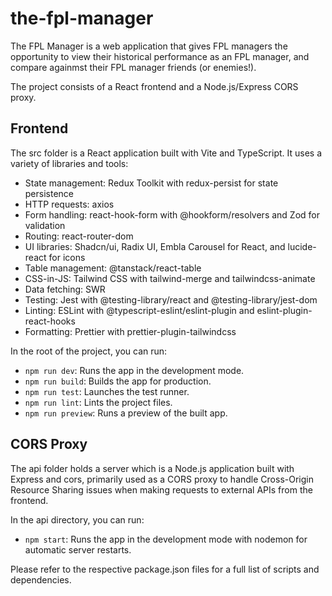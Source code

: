 # the-fpl-manager

The FPL Manager is a web application that gives FPL managers the opportunity to view their historical performance as an FPL manager, and compare againmst their FPL manager friends (or enemies!).

The project consists of a React frontend and a Node.js/Express CORS proxy.

## Frontend

The src folder is a React application built with Vite and TypeScript. It uses a variety of libraries and tools:

- State management: Redux Toolkit with redux-persist for state persistence
- HTTP requests: axios
- Form handling: react-hook-form with @hookform/resolvers and Zod for validation
- Routing: react-router-dom
- UI libraries: Shadcn/ui, Radix UI, Embla Carousel for React, and lucide-react for icons
- Table management: @tanstack/react-table
- CSS-in-JS: Tailwind CSS with tailwind-merge and tailwindcss-animate
- Data fetching: SWR
- Testing: Jest with @testing-library/react and @testing-library/jest-dom
- Linting: ESLint with @typescript-eslint/eslint-plugin and eslint-plugin-react-hooks
- Formatting: Prettier with prettier-plugin-tailwindcss

In the root of the project, you can run:

- `npm run dev`: Runs the app in the development mode.
- `npm run build`: Builds the app for production.
- `npm run test`: Launches the test runner.
- `npm run lint`: Lints the project files.
- `npm run preview`: Runs a preview of the built app.

## CORS Proxy

The api folder holds a server which is a Node.js application built with Express and cors, primarily used as a CORS proxy to handle Cross-Origin Resource Sharing issues when making requests to external APIs from the frontend.

In the api directory, you can run:

- `npm start`: Runs the app in the development mode with nodemon for automatic server restarts.

Please refer to the respective package.json files for a full list of scripts and dependencies.

